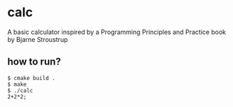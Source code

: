 # calc
A basic calculator inspired by a Programming Principles and Practice book by Bjarne Stroustrup

## how to run?

```console
$ cmake build .
$ make
$ ./calc
2+2*2;
```
